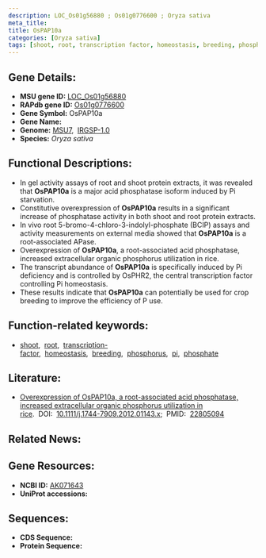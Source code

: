 ```yaml
---
description: LOC_Os01g56880 ; Os01g0776600 ; Oryza sativa
meta_title:
title: OsPAP10a
categories: [Oryza sativa]
tags: [shoot, root, transcription factor, homeostasis, breeding, phosphorus,  pi , phosphate]
---
```


## Gene Details:
- **MSU gene ID:** [LOC_Os01g56880](http://rice.uga.edu/cgi-bin/ORF_infopage.cgi?orf=LOC_Os01g56880)  
- **RAPdb gene ID:** [Os01g0776600](https://rapdb.dna.affrc.go.jp/locus/?name=Os01g0776600)  
- **Gene Symbol:** OsPAP10a
- **Gene Name:**
- **Genome:**  [MSU7](http://rice.uga.edu/),&nbsp;&nbsp;[IRGSP-1.0](https://rapdb.dna.affrc.go.jp/download/irgsp1.html)
- **Species:** *Oryza sativa*

## Functional Descriptions:
   - In gel activity assays of root and shoot protein extracts, it was revealed that **OsPAP10a** is a major acid phosphatase isoform induced by Pi starvation.
   - Constitutive overexpression of **OsPAP10a** results in a significant increase of phosphatase activity in both shoot and root protein extracts.
   - In vivo root 5-bromo-4-chloro-3-indolyl-phosphate (BCIP) assays and activity measurements on external media showed that **OsPAP10a** is a root-associated APase.
   - Overexpression of **OsPAP10a**, a root-associated acid phosphatase, increased extracellular organic phosphorus utilization in rice.
   - The transcript abundance of **OsPAP10a** is specifically induced by Pi deficiency and is controlled by OsPHR2, the central transcription factor controlling Pi homeostasis.
   - These results indicate that **OsPAP10a** can potentially be used for crop breeding to improve the efficiency of P use.

## Function-related keywords:
   - [shoot](/tags/shoot/),&nbsp;&nbsp;[root](/tags/root/),&nbsp;&nbsp;[transcription-factor](/tags/transcription-factor/),&nbsp;&nbsp;[homeostasis](/tags/homeostasis/),&nbsp;&nbsp;[breeding](/tags/breeding/),&nbsp;&nbsp;[phosphorus](/tags/phosphorus/),&nbsp;&nbsp;[pi](/tags/pi/),&nbsp;&nbsp;[phosphate](/tags/phosphate/)

## Literature:
   - [Overexpression of OsPAP10a, a root-associated acid phosphatase, increased extracellular organic phosphorus utilization in rice](https://www.doi.org/10.1111/j.1744-7909.2012.01143.x).&nbsp;&nbsp;DOI:&nbsp;&nbsp;[10.1111/j.1744-7909.2012.01143.x](https://www.doi.org/10.1111/j.1744-7909.2012.01143.x);&nbsp;&nbsp;PMID:&nbsp;&nbsp;[22805094](https://pubmed.ncbi.nlm.nih.gov/22805094/)

## Related News:

## Gene Resources:
- **NCBI ID:**  [AK071643](http://www.ncbi.nlm.nih.gov/nuccore/AK071643)
- **UniProt accessions:** [](https://www.uniprot.org/uniprotkb//entry)

## Sequences:
- **CDS Sequence:**
- **Protein Sequence:**
